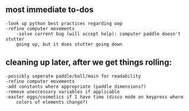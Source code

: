 ## most immediate to-dos
    -look up python best practices regarding oop
    -refine computer movements
        -solve current bug (will accept help): computer paddle doesn't stutter 
        going up, but it does stutter going down

## cleaning up later, after we get things rolling:
    -possibly seperate paddle/ball/main for readability
    -refine computer movements
    -add constants where appropriate (paddle dimensions?)
    -remove uneccessary variables if applicable
    -easter eggs/cosmetics if I have time (disco mode on keypress where
        colors of elements change?)
